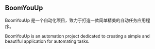 ## BoomYouUp

BoomYouUp 是一个自动化项目，致力于打造一款简单精美的自动任务应用程序。

BoomYouUp is an automation project dedicated to creating a simple and beautiful application for automating tasks.